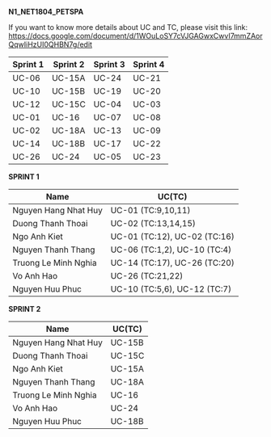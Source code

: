 ******N1_NET1804_PETSPA******

If you want to know more details about UC and TC, please visit this link:
https://docs.google.com/document/d/1WOuLoSY7cVJGAGwxCwvI7mmZAorQqwIiHzUI0QHBN7g/edit

| Sprint 1 | Sprint 2 | Sprint 3 | Sprint 4 |
|----------|----------|----------|----------|
| UC-06    | UC-15A   | UC-24    | UC-21    | 
| UC-10    | UC-15B   | UC-19    | UC-20    | 
| UC-12    | UC-15C   | UC-04    | UC-03    |
| UC-01    | UC-16    | UC-07    | UC-08    |
| UC-02    | UC-18A   | UC-13    | UC-09    |
| UC-14    | UC-18B   | UC-17    | UC-22    |
| UC-26    | UC-24    | UC-05    | UC-23    |

**SPRINT 1**

| Name |                UC(TC)               |
|----------------------|--------------------|
| Nguyen Hang Nhat Huy | UC-01 (TC:9,10,11) | 
| Duong Thanh Thoai    | UC-02 (TC:13,14,15)| 
| Ngo Anh Kiet         | UC-01 (TC:12), UC-02 (TC:16)|
| Nguyen Thanh Thang    |UC-06 (TC:1,2), UC-10 (TC:4)|
| Truong Le Minh Nghia | UC-14 (TC:17), UC-26 (TC:20)|
| Vo Anh Hao           | UC-26 (TC:21,22)      |
| Nguyen Huu Phuc     |  UC-10 (TC:5,6), UC-12 (TC:7)|


**SPRINT 2**

| Name |                UC(TC)               |
|----------------------|---------------------|
| Nguyen Hang Nhat Huy | UC-15B              | 
| Duong Thanh Thoai    | UC-15C              | 
| Ngo Anh Kiet         | UC-15A              |
| Nguyen Thanh Thang   | UC-18A              |
| Truong Le Minh Nghia | UC-16               |
| Vo Anh Hao           | UC-24               |
| Nguyen Huu Phuc      | UC-18B              |

